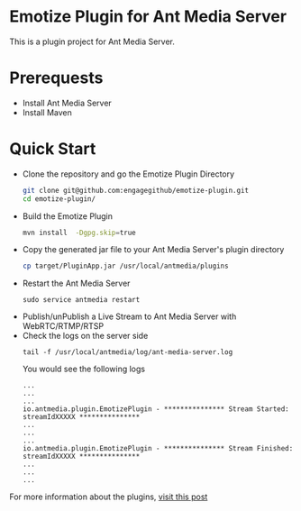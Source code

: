 # Emotize Plugin for Ant Media Server
This is a plugin project for Ant Media Server.

# Prerequests
- Install Ant Media Server
- Install Maven

# Quick Start

- Clone the repository and go the Emotize Plugin Directory
  ```sh
  git clone git@github.com:engagegithub/emotize-plugin.git
  cd emotize-plugin/
  ```
- Build the Emotize Plugin
  ```sh
  mvn install  -Dgpg.skip=true
  ```
- Copy the generated jar file to your Ant Media Server's plugin directory
  ```sh
  cp target/PluginApp.jar /usr/local/antmedia/plugins
  ```
- Restart the Ant Media Server
  ```
  sudo service antmedia restart
  ```
- Publish/unPublish a Live Stream to Ant Media Server with WebRTC/RTMP/RTSP
- Check the logs on the server side
  ```
  tail -f /usr/local/antmedia/log/ant-media-server.log
  ```
  You would see the following logs
  ```
  ...
  ...
  ...
  io.antmedia.plugin.EmotizePlugin - *************** Stream Started: streamIdXXXXX ***************
  ...
  ...
  ...
  io.antmedia.plugin.EmotizePlugin - *************** Stream Finished: streamIdXXXXX ***************
  ...
  ...
  ...
  ```

For more information about the plugins, [visit this post](https://antmedia.io/plugins-will-make-ant-media-server-more-powerful/)
